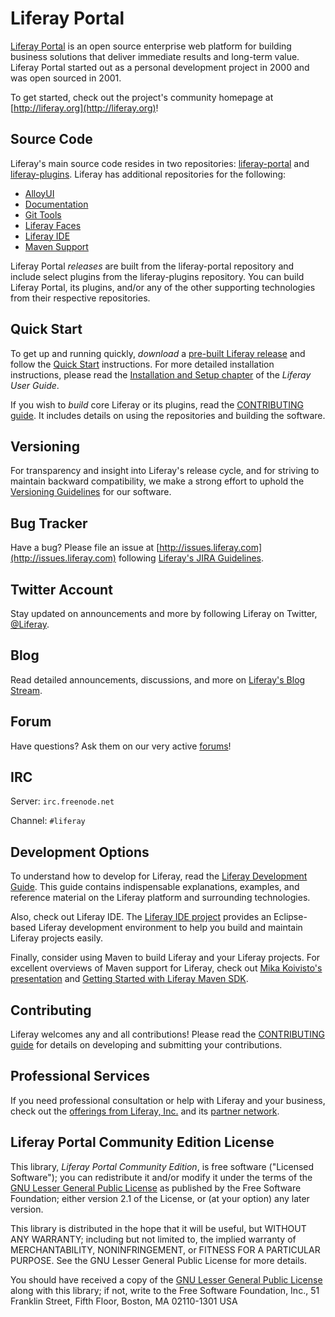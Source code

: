 # Liferay Portal

[Liferay
Portal](http://www.liferay.com/community/liferay-projects/liferay-portal) is an
open source enterprise web platform for building business solutions that deliver
immediate results and long-term value. Liferay Portal started out as a personal
development project in 2000 and was open sourced in 2001.

To get started, check out the project's community homepage at
[http://liferay.org](http://liferay.org)!

## Source Code

Liferay's main source code resides in two repositories:
[liferay-portal](https://github.com/liferay/liferay-portal) and
[liferay-plugins](https://github.com/liferay/liferay-plugins). Liferay has
additional repositories for the following:

* [AlloyUI](https://github.com/liferay/alloy-ui)
* [Documentation](https://github.com/liferay/liferay-docs)
* [Git Tools](https://github.com/liferay/git-tools)
* [Liferay Faces](https://github.com/liferay/liferay-faces)
* [Liferay IDE](https://github.com/liferay/liferay-ide)
* [Maven Support](https://github.com/liferay/liferay-maven-support)

Liferay Portal *releases* are built from the liferay-portal repository and
include select plugins from the liferay-plugins repository. You can build
Liferay Portal, its plugins, and/or any of the other supporting technologies
from their respective repositories.

## Quick Start

To get up and running quickly, *download* a [pre-built Liferay
release](http://liferay.com/downloads) and follow the [Quick
Start](http://liferay.com/quick-start) instructions.  For more detailed
installation instructions, please read the [Installation and Setup
chapter](http://www.liferay.com/documentation/liferay-portal/6.1/user-guide/-/ai/installing-lifer-2)
of the *Liferay User Guide*.

If you wish to *build* core Liferay or its plugins, read the [CONTRIBUTING
guide](https://github.com/liferay/liferay-portal/blob/master/CONTRIBUTING.markdown).
It includes details on using the repositories and building the software.

## Versioning

For transparency and insight into Liferay's release cycle, and for striving to
maintain backward compatibility, we make a strong effort to uphold the
[Versioning
Guidelines](http://www.liferay.com/community/wiki/-/wiki/Main/Liferay+Versioning+Policy)
for our software.

## Bug Tracker

Have a bug? Please file an issue at
[http://issues.liferay.com](http://issues.liferay.com) following [Liferay's JIRA
Guidelines](http://www.liferay.com/community/wiki/-/wiki/Main/JIRA).

## Twitter Account

Stay updated on announcements and more by following Liferay on Twitter,
[@Liferay](http://twitter.com/Liferay).

## Blog

Read detailed announcements, discussions, and more on [Liferay's Blog
Stream](http://www.liferay.com/community/blogs).

## Forum

Have questions? Ask them on our very active
[forums](http://www.liferay.com/community/forums)!

## IRC

Server: `irc.freenode.net`

Channel: `#liferay`

## Development Options

To understand how to develop for Liferay, read the [Liferay Development
Guide](http://www.liferay.com/documentation/liferay-portal/6.1/development).
This guide contains indispensable explanations, examples, and reference material
on the Liferay platform and surrounding technologies.

Also, check out Liferay IDE. The [Liferay IDE
project](http://www.liferay.com/community/liferay-projects/liferay-ide) provides
an Eclipse-based Liferay development environment to help you build and maintain
Liferay projects easily.

Finally, consider using Maven to build Liferay and your Liferay projects. For
excellent overviews of Maven support for Liferay, check out [Mika Koivisto's
presentation](http://www.slideshare.net/koivimik/developing-liferay-plugins-with-maven)
and [Getting Started with Liferay Maven
SDK](http://www.liferay.com/web/mika.koivisto/blog/-/blogs/12322618).

## Contributing

Liferay welcomes any and all contributions! Please read the [CONTRIBUTING
guide](https://github.com/liferay/liferay-portal/blob/master/CONTRIBUTING.markdown)
for details on developing and submitting your contributions.

## Professional Services

If you need professional consultation or help with Liferay and your business, 
check out the [offerings from Liferay, Inc.](http://www.liferay.com/services)
and its [partner network](http://www.liferay.com/partners/service-partners).

## Liferay Portal Community Edition License

This library, *Liferay Portal Community Edition*, is free software ("Licensed
Software"); you can redistribute it and/or modify it under the terms of the [GNU
Lesser General Public License](http://www.gnu.org/licenses/lgpl-2.1.html) as
published by the Free Software Foundation; either version 2.1 of the License, or
(at your option) any later version.

This library is distributed in the hope that it will be useful, but WITHOUT ANY
WARRANTY; including but not limited to, the implied warranty of MERCHANTABILITY,
NONINFRINGEMENT, or FITNESS FOR A PARTICULAR PURPOSE. See the GNU Lesser General
Public License for more details.

You should have received a copy of the [GNU Lesser General Public
License](http://www.gnu.org/licenses/lgpl-2.1.html) along with this library; if
not, write to the Free Software Foundation, Inc., 51 Franklin Street, Fifth
Floor, Boston, MA 02110-1301 USA
